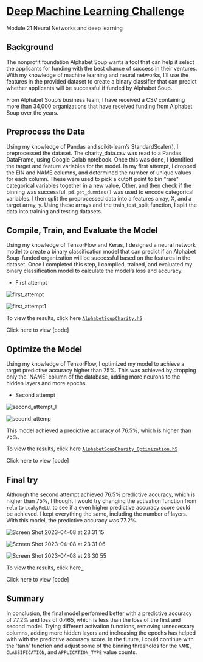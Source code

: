 # <ins>Deep Machine Learning Challenge</ins>
Module 21 Neural Networks and deep learning

## Background

The nonprofit foundation Alphabet Soup wants a tool that can help it select the applicants for funding with the best chance of success in their ventures. With my knowledge of machine learning and neural networks, I’ll use the features in the provided dataset to create a binary classifier that can predict whether applicants will be successful if funded by Alphabet Soup.

From Alphabet Soup’s business team, I have received a CSV containing more than 34,000 organizations that have received funding from Alphabet Soup over the years.

## Preprocess the Data

Using my knowledge of Pandas and scikit-learn’s StandardScaler(), I preprocessed the dataset. The charity_data.csv was read to a Pandas DataFrame, using Google Colab notebook. Once this was done, I identified the target and feature variables for the model. In my first attempt, I dropped the EIN and NAME columns, and determined the number of unique values for each column. These were used to pick a cutoff point to bin "rare" categorical variables together in a new value, Other, and then check if the binning was successful. `pd.get_dummies()` was used to encode categorical variables. I then split the preprocessed data into a features array, X, and a target array, y. Using these arrays and the train_test_split function, I split the data into training and testing datasets.


## Compile, Train, and Evaluate the Model

Using my knowledge of TensorFlow and Keras, I designed a neural network model to create a binary classification model that can predict if an Alphabet Soup-funded organization will be successful based on the features in the dataset. Once I completed this step, I compiled, trained, and evaluated my binary classification model to calculate the model’s loss and accuracy.

* First attempt

![first_attempt](https://user-images.githubusercontent.com/116304118/230739546-9a2eb2fb-a366-4227-bfc1-7dc870af502d.png)


![first_attempt1](https://user-images.githubusercontent.com/116304118/230739532-2bdd70d1-d104-4f32-bff5-a945c1e1de49.png)


To view the results, click here [`AlphabetSoupCharity.h5`](https://github.com/HJandu/deep-learning-challenge/blob/main/h5_files/AlphabetSoupCharity.h5)

Click here to view [code]

## Optimize the Model

Using my knowledge of TensorFlow, I optimized my model to achieve a target predictive accuracy higher than 75%. 
This was achieved by dropping only the 'NAME' column of the database, adding more neurons to the hidden layers and more epochs. 

* Second attempt

![second_attempt_1](https://user-images.githubusercontent.com/116304118/230743136-cec2f187-398a-481f-87a1-9dfb087ee51e.png)

![second_attemp](https://user-images.githubusercontent.com/116304118/230743148-a1270395-33ed-4e54-a6da-592ef4448b10.png)

This model achieved a predictive accuracy of 76.5%, which is higher than 75%. 

To view the results, click here [`AlphabetSoupCharity_Optimization.h5`](https://github.com/HJandu/deep-learning-challenge/blob/main/h5_files/AlphabetSoupCharity_Optimization.h5)

Click here to view [code]

## Final try

Although the second attempt achieved 76.5% predictive accuracy, which is higher than 75%, I thought I would try changing the activation function from `relu` to `LeakyReLU`, to see if a even higher predictive accuracy score could be achieved. I  kept everything the same, including the number of layers. 
With this model, the predictive accuracy was 77.2%. 

![Screen Shot 2023-04-08 at 23 31 15](https://user-images.githubusercontent.com/116304118/230745389-ad048d20-7259-450b-86a3-22e708fdb660.png)


![Screen Shot 2023-04-08 at 23 31 06](https://user-images.githubusercontent.com/116304118/230745414-4f8403ff-0973-4a33-a668-106782aafc50.png)

![Screen Shot 2023-04-08 at 23 30 55](https://user-images.githubusercontent.com/116304118/230745454-dce0dfe6-a0c9-488f-817d-2040d50e2434.png)

To view the results, click here[` `](. ) 

Click here to view [code] 

## Summary

In conclusion, the final model performed better with a predictive accuracy of 77.2% and loss of 0.465, which is less than the loss of the first and second model. Trying different activation functions, removing unnecessary columns, adding more hidden layers and inclreasing the epochs has helped with with the predictive accuracy score. 
In the future, I could continue with the 'tanh' function and adjust some of the binning thresholds for the `NAME`, `CLASSIFICATION`, and `APPLICATION_TYPE` value counts.



